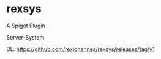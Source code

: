 # rexsys

A Spigot Plugin

Server-System

DL: https://github.com/rexjohannes/rexsys/releases/tag/v1
